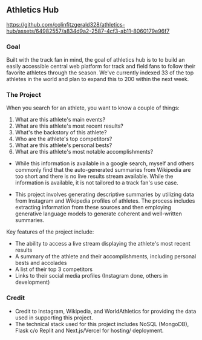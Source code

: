 ## Athletics Hub


https://github.com/colinfitzgerald328/athletics-hub/assets/64982557/a834d9a2-2587-4cf3-ab11-8060179e96f7

### Goal

Built with the track fan in mind, the goal of athletics hub is to to build an easily accessible central web platform for track and field fans to follow their favorite athletes through the season.
We've currently indexed 33 of the top athletes in the world and plan to expand this to 200 within the next week. 

### The Project

When you search for an athlete, you want to know a couple of things:

1. What are this athlete's main events?
2. What are this athlete's most recent results?
3. What's the backstory of this athlete?
4. Who are the athlete's top competitors?
5. What are this athlete's personal bests?
6. What are this athlete's most notable accomplishments?

- While this information is available in a google search, myself and others commonly find that the auto-generated summaries from Wikipedia are too short and there is no live results stream available. While the information is available, it is not tailored to a track fan's use case.

- This project involves generating descriptive summaries by utilizing data from Instagram and Wikipedia profiles of athletes. The process includes extracting information from these sources and then employing generative language models to generate coherent and well-written summaries.

Key features of the project include:
-   The ability to access a live stream displaying the athlete's most recent results
-   A summary of the athlete and their accomplishments, including personal bests and accolades
-   A list of their top 3 competitors
-   Links to their social media profiles (Instagram done, others in development)

### Credit

- Credit to Instagram, Wikipedia, and WorldAthletics for providing the data used in supporting this project.
- The technical stack used for this project includes NoSQL (MongoDB), Flask c/o Replit and Next.js/Vercel for hosting/ deployment.
